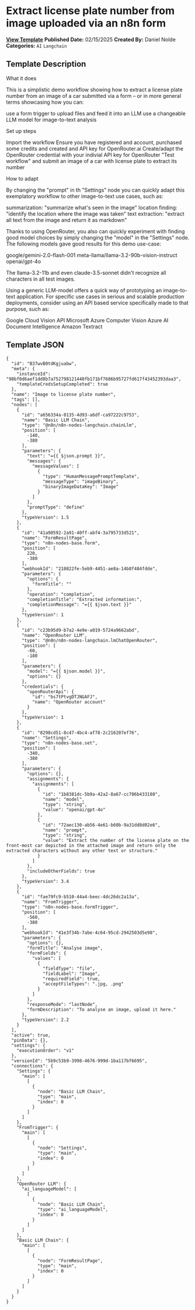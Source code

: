 # Extract license plate number from image uploaded via an n8n form

**[View Template](https://n8n.io/workflows/2911-/)**  **Published Date:** 02/15/2025  **Created By:** Daniel Nolde  **Categories:** `AI` `Langchain`  

## Template Description

What it does

This is a simplistic demo workflow showing how to extract a license plate number from an image of a car submitted via a form – or in more general terms showcasing how you can:

use a form trigger to upload files and feed it into an LLM
use a changeable LLM model for image-to-text analysis

Set up steps

Import the workflow
Ensure you have registered and account, purchased some credits and created and API key for OpenRouter.ai
Create/adapt the OpenRouter credential with your indivial API key for OpenRouter
"Test workflow" and submit an image of a car with license plate to extract its number

How to adapt

By changing the "prompt" in th "Settings" node you can quickly adapt this exemplatory workflow to other image-to-text use cases, such as:

summarization: "summarize what's seen in the image"
location finding: "identify the location where the image was taken"
text extraction: "extract all text from the image and return it as markdown"

Thanks to using OpenRouter, you also can quickly experiment with finding good model choices by simply changing the "model" in the "Settings" node. The following models gave good results for this demo use-case:

google/gemini-2.0-flash-001
meta-llama/llama-3.2-90b-vision-instruct
openai/gpt-4o

The llama-3.2-11b and even claude-3.5-sonnet didn't recognize all characters in all test images.

Using a generic LLM-model offers a quick way of prototyping an image-to-text application. For specific use cases in serious and scalable production deployments, consider using an API based service specifically made to that purpose, such as:

Google Cloud Vision API
Microsoft Azure Computer Vision
Azure AI Document Intelligence
Amazon Textract



## Template JSON

```
{
  "id": "B37wvB0tdKgjuabw",
  "meta": {
    "instanceId": "98bf0d6aef1dd8b7a752798121440fb171bf7686b95727fd617f43452393daa3",
    "templateCredsSetupCompleted": true
  },
  "name": "Image to license plate number",
  "tags": [],
  "nodes": [
    {
      "id": "a656334a-0135-4d93-a6df-ca97222c9753",
      "name": "Basic LLM Chain",
      "type": "@n8n/n8n-nodes-langchain.chainLlm",
      "position": [
        -140,
        -380
      ],
      "parameters": {
        "text": "={{ $json.prompt }}",
        "messages": {
          "messageValues": [
            {
              "type": "HumanMessagePromptTemplate",
              "messageType": "imageBinary",
              "binaryImageDataKey": "Image"
            }
          ]
        },
        "promptType": "define"
      },
      "typeVersion": 1.5
    },
    {
      "id": "41a90592-2a91-40ff-abf4-3a795733d521",
      "name": "FormResultPage",
      "type": "n8n-nodes-base.form",
      "position": [
        220,
        -380
      ],
      "webhookId": "218822fe-5eb9-4451-ae8a-14b8f484fdde",
      "parameters": {
        "options": {
          "formTitle": ""
        },
        "operation": "completion",
        "completionTitle": "Extracted information:",
        "completionMessage": "={{ $json.text }}"
      },
      "typeVersion": 1
    },
    {
      "id": "c23b95d9-b7a2-4e9e-a019-5724a9662abd",
      "name": "OpenRouter LLM",
      "type": "@n8n/n8n-nodes-langchain.lmChatOpenRouter",
      "position": [
        -60,
        -180
      ],
      "parameters": {
        "model": "={{ $json.model }}",
        "options": {}
      },
      "credentials": {
        "openRouterApi": {
          "id": "bs7tPtvgDTJNGAFJ",
          "name": "OpenRouter account"
        }
      },
      "typeVersion": 1
    },
    {
      "id": "8298cd51-8c47-4bc4-af78-2c216207ef76",
      "name": "Settings",
      "type": "n8n-nodes-base.set",
      "position": [
        -340,
        -380
      ],
      "parameters": {
        "options": {},
        "assignments": {
          "assignments": [
            {
              "id": "1b8381dc-5b9a-42a2-8a67-cc706b433180",
              "name": "model",
              "type": "string",
              "value": "openai/gpt-4o"
            },
            {
              "id": "72aec130-ab56-4e61-b60b-9a31dd8d02e6",
              "name": "prompt",
              "type": "string",
              "value": "Extract the number of the license plate on the front-most car depicted in the attached image and return only the extracted characters without any other text or structure."
            }
          ]
        },
        "includeOtherFields": true
      },
      "typeVersion": 3.4
    },
    {
      "id": "fae79fc9-b510-44a4-beec-4dc26dc2a13a",
      "name": "FromTrigger",
      "type": "n8n-nodes-base.formTrigger",
      "position": [
        -560,
        -380
      ],
      "webhookId": "41e3f34b-7abe-4c64-95cd-2942503d5e98",
      "parameters": {
        "options": {},
        "formTitle": "Analyse image",
        "formFields": {
          "values": [
            {
              "fieldType": "file",
              "fieldLabel": "Image",
              "requiredField": true,
              "acceptFileTypes": ".jpg, .png"
            }
          ]
        },
        "responseMode": "lastNode",
        "formDescription": "To analyse an image, upload it here."
      },
      "typeVersion": 2.2
    }
  ],
  "active": true,
  "pinData": {},
  "settings": {
    "executionOrder": "v1"
  },
  "versionId": "5b9c53b9-3998-4676-999d-1ba117bf6695",
  "connections": {
    "Settings": {
      "main": [
        [
          {
            "node": "Basic LLM Chain",
            "type": "main",
            "index": 0
          }
        ]
      ]
    },
    "FromTrigger": {
      "main": [
        [
          {
            "node": "Settings",
            "type": "main",
            "index": 0
          }
        ]
      ]
    },
    "OpenRouter LLM": {
      "ai_languageModel": [
        [
          {
            "node": "Basic LLM Chain",
            "type": "ai_languageModel",
            "index": 0
          }
        ]
      ]
    },
    "Basic LLM Chain": {
      "main": [
        [
          {
            "node": "FormResultPage",
            "type": "main",
            "index": 0
          }
        ]
      ]
    }
  }
}
```
